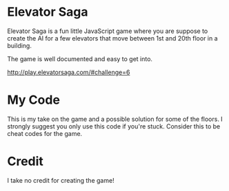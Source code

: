 # Elevator Saga

Elevator Saga is a fun little JavaScript game where you are suppose to create the AI for a few elevators that move between 1st and 20th floor in a building.

The game is well documented and easy to get into.

http://play.elevatorsaga.com/#challenge=6

# My Code

This is my take on the game and a possible solution for some of the floors. I strongly suggest you only use this code if you're stuck. Consider this to be cheat codes for the game.

# Credit

I take no credit for creating the game! 